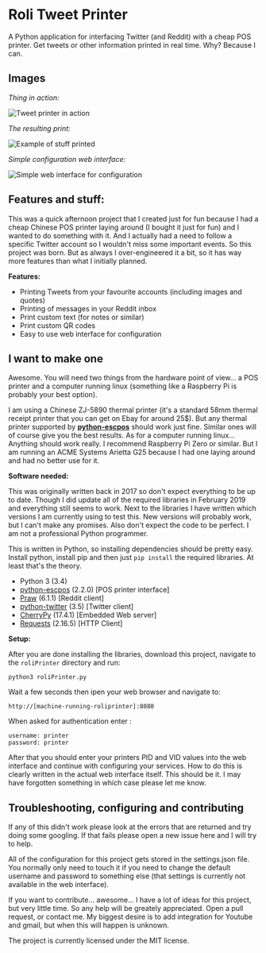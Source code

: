 # Roli Tweet Printer
A Python application for interfacing Twitter (and Reddit) with a cheap POS printer. Get tweets or other information printed in real time. Why? Because I can.

## Images
*Thing in action:*

![Tweet printer in action](https://user-images.githubusercontent.com/2136711/52536917-e7c3f400-2d60-11e9-94f5-8779e0c31cf4.JPG)

*The resulting print:*

![Example of stuff printed](https://user-images.githubusercontent.com/2136711/52536939-235ebe00-2d61-11e9-9d23-8f842d1da57b.JPG)

*Simple configuration web interface:*

![Simple web interface for configuration](https://user-images.githubusercontent.com/2136711/52536712-7125f700-2d5e-11e9-890a-e8620df19104.png)

## Features and stuff:
This was a quick afternoon project that I created just for fun because I had a cheap Chinese POS printer laying around (I bought it just for fun) and I wanted to do something with it. And I actually had a need to follow a specific Twitter account so I wouldn't miss some important events. So this project was born. But as always I over-engineered it a bit, so it has way more features than what I initially planned.

**Features:**

 - Printing Tweets from your favourite accounts (including images and quotes)
 - Printing of messages in your Reddit inbox
 - Print custom text (for notes or similar)
 - Print custom QR codes
 - Easy to use web interface for configuration

## I want to make one
Awesome. You will need two things from the hardware point of view... a POS printer and a computer running linux (something like a Raspberry Pi is probably your best option).

I am using a Chinese ZJ-5890 thermal printer (it's a standard 58mm thermal receipt printer that you can get on Ebay for around 25$). But any thermal printer supported by  **[python-escpos](https://github.com/python-escpos/python-escpos)** should work just fine. Similar ones will of course give you the best results. 
As for a computer running linux... Anything should work really. I recommend Raspberry Pi Zero or similar. But I am running an ACME Systems Arietta G25 because I had one laying around and had no better use for it.

**Software needed:**

This was originally written back in 2017 so don't expect everything to be up to date. Though I did update all of the required libraries in February 2019 and everything still seems to work. Next to the libraries I have written which versions I am currently using to test this. New versions will probably work, but I can't make any promises. Also don't expect the code to be perfect. I am not a professional Python programmer.

This is written in Python, so installing dependencies should be pretty easy. Install python, install pip and then just `pip install` the required libraries. At least that's the theory.

 - Python 3 (3.4)
 - [python-escpos](https://github.com/python-escpos/python-escpos) (2.2.0) [POS printer interface]
 - [Praw](https://github.com/praw-dev/praw) (6.1.1) [Reddit client]
 - [python-twitter](https://github.com/bear/python-twitter) (3.5) [Twitter client]
 - [CherryPy](https://github.com/cherrypy/cherrypy) (17.4.1) [Embedded Web server]
 - [Requests](https://github.com/kennethreitz/requests) (2.16.5) [HTTP Client]

**Setup:**

After you are done installing the libraries, download this project, navigate to the `roliPrinter` directory and run:

    python3 roliPrinter.py

Wait a few seconds then ipen your web browser and navigate to:

    http://[machine-running-roliprinter]:8080

When asked for authentication enter :

    username: printer
    password: printer

After that you should enter your printers PID and VID values into the web interface and continue with configuring your services. How to do this is clearly written in the actual web interface itself. This should be it. I may have forgotten something in which case please let me know.

## Troubleshooting, configuring and contributing
If any of this didn't work please look at the errors that are returned and try doing some googling. If that fails please open a new issue here and I will try to help. 

All of the configuration for this project gets stored in the settings.json file. You normally only need to touch it if you need to change the default username and password to something else (that settings is currently not available in the web interface).

If you want to contribute... awesome... I have a lot of ideas for this project, but very little time. So any help will be greately appreciated. Open a pull request, or contact me. My biggest desire is to add integration for Youtube and gmail, but when this will happen is unknown.

The project is currently licensed under the MIT license. 
